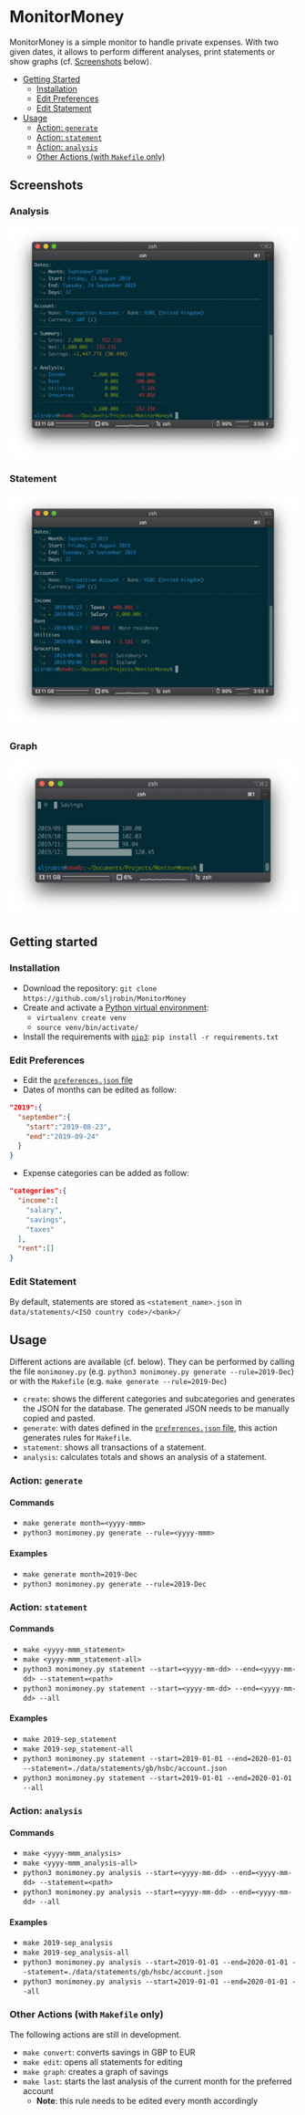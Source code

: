 # MonitorMoney
MonitorMoney is a simple monitor to handle private expenses. With two given dates, it allows to perform different analyses, print statements or show graphs (cf. [Screenshots](#screenshots) below).

* [Getting Started](#getting-started)
    * [Installation](#installation)
    * [Edit Preferences](#edit-preferences)
    * [Edit Statement](#edit-statement)
* [Usage](#usage)
    * [Action: `generate`](#action-generate)
    * [Action: `statement`](#action-statement)
    * [Action: `analysis`](#action-analysis)
    * [Other Actions (with `Makefile` only)](#other-actions-with-makefile-only)

## Screenshots
### Analysis
![](./data/screenshots/monimoney-analysis.png)

### Statement
![](./data/screenshots/monimoney-statement.png)

### Graph
![](./data/screenshots/monimoney-graph.png)

## Getting started
### Installation
* Download the repository: `git clone https://github.com/sljrobin/MonitorMoney`
* Create and activate a [Python virtual environment](https://docs.python.org/3/library/venv.html):
    * `virtualenv create venv`
    * `source venv/bin/activate/`
* Install the requirements with [`pip3`](https://pypi.org/project/pip/): `pip install -r requirements.txt`

### Edit Preferences
* Edit the [`preferences.json` file](./data/preferences/preferences.json)
* Dates of months can be edited as follow:

```json
"2019":{ 
  "september":{
    "start":"2019-08-23",
    "end":"2019-09-24"
  }
}
```

* Expense categories can be added as follow:

```json
"categories":{ 
  "income":[ 
    "salary",
    "savings",
    "taxes"
  ],
  "rent":[]
}
```

### Edit Statement
By default, statements are stored as `<statement_name>.json` in `data/statements/<ISO country code>/<bank>/`


## Usage
Different actions are available (cf. below). They can be performed by calling the file `monimoney.py` (e.g. `python3 monimoney.py generate --rule=2019-Dec`) or with the `Makefile` (e.g. `make generate --rule=2019-Dec`)

* `create`: shows the different categories and subcategories and generates the JSON for the database. The generated JSON needs to be manually copied and pasted.
* `generate`: with dates defined in the [`preferences.json` file](./data/preferences/preferences.json), this action generates rules for `Makefile`.
* `statement`: shows all transactions of a statement.
* `analysis`: calculates totals and shows an analysis of a statement.

### Action: `generate`
#### Commands
* `make generate month=<yyyy-mmm>`
* `python3 monimoney.py generate --rule=<yyyy-mmm>` 

#### Examples
* `make generate month=2019-Dec`
* `python3 monimoney.py generate --rule=2019-Dec`

### Action: `statement`
#### Commands
* `make <yyyy-mmm_statement>`
* `make <yyyy-mmm_statement-all>`
* `python3 monimoney.py statement --start=<yyyy-mm-dd> --end=<yyyy-mm-dd> --statement=<path>`
* `python3 monimoney.py statement --start=<yyyy-mm-dd> --end=<yyyy-mm-dd> --all`

#### Examples
* `make 2019-sep_statement`
* `make 2019-sep_statement-all`
* `python3 monimoney.py statement --start=2019-01-01 --end=2020-01-01 --statement=./data/statements/gb/hsbc/account.json`
* `python3 monimoney.py statement --start=2019-01-01 --end=2020-01-01 --all`

### Action: `analysis`
#### Commands
* `make <yyyy-mmm_analysis>`
* `make <yyyy-mmm_analysis-all>`
* `python3 monimoney.py analysis --start=<yyyy-mm-dd> --end=<yyyy-mm-dd> --statement=<path>`
* `python3 monimoney.py analysis --start=<yyyy-mm-dd> --end=<yyyy-mm-dd> --all`

#### Examples
* `make 2019-sep_analysis`
* `make 2019-sep_analysis-all`
* `python3 monimoney.py analysis --start=2019-01-01 --end=2020-01-01 --statement=./data/statements/gb/hsbc/account.json`
* `python3 monimoney.py analysis --start=2019-01-01 --end=2020-01-01 --all`

### Other Actions (with `Makefile` only)
The following actions are still in development.

* `make convert`: converts savings in GBP to EUR
* `make edit`: opens all statements for editing
* `make graph`: creates a graph of savings
* `make last`: starts the last analysis of the current month for the preferred account
    * __Note__: this rule needs to be edited every month accordingly
